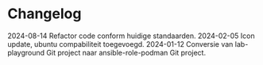 # Changelog


2024-08-14 Refactor code conform huidige standaarden.
2024-02-05 Icon update, ubuntu compabiliteit toegevoegd.
2024-01-12 Conversie van lab-playground Git project naar ansible-role-podman Git project.
